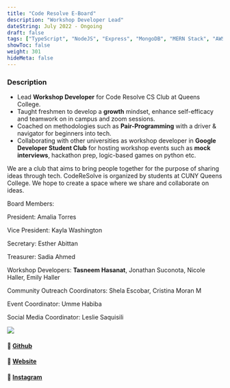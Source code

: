 ```yaml
---
title: "Code Resolve E-Board"
description: "Workshop Developer Lead"
dateString: July 2022 - Ongoing 
draft: false
tags: ["TypeScript", "NodeJS", "Express", "MongoDB", "MERN Stack", "AWS", "interviews", "code-resolve"]
showToc: false
weight: 301
hideMeta: false
--- 
```


### Description

- Lead **Workshop Developer** for Code Resolve CS Club at Queens College.
- Taught freshmen to develop a **growth** mindset, enhance self-efficacy and teamwork on in campus and zoom sessions.
- Coached on methodologies such as **Pair-Programming** with a driver & navigator for beginners into tech.
- Collaborating with other universities as workshop developer in **Google Developer Student Club** for hosting workshop events such as **mock interviews**, hackathon prep, logic-based games on python etc.

We are a club that aims to bring people together for the purpose of sharing ideas through tech. CodeReSolve is organized by students at CUNY Queens College. We hope to create a space where we share and collaborate on ideas.

Board Members:

President: Amalia Torres

Vice President: Kayla Washington

Secretary: Esther Abittan

Treasurer: Sadia Ahmed

Workshop Developers: **Tasneem Hasanat**, Jonathan Suconota, Nicole Haller, Emily Haller

Community Outreach Coordinators: Shela Escobar, Cristina Moran M

Event Coordinator: Umme Habiba

Social Media Coordinator: Leslie Saquisili

![](/experience/code-resolve/coderesolveLogo.png)


#### 🔗 [Github](https://github.com/Coderesolve)
#### 🔗 [Website](https://rsqc.github.io)
#### 🔗 [Instagram](https://instagram.com/qc_resolve?igshid=YmMyMTA2M2Y=)
